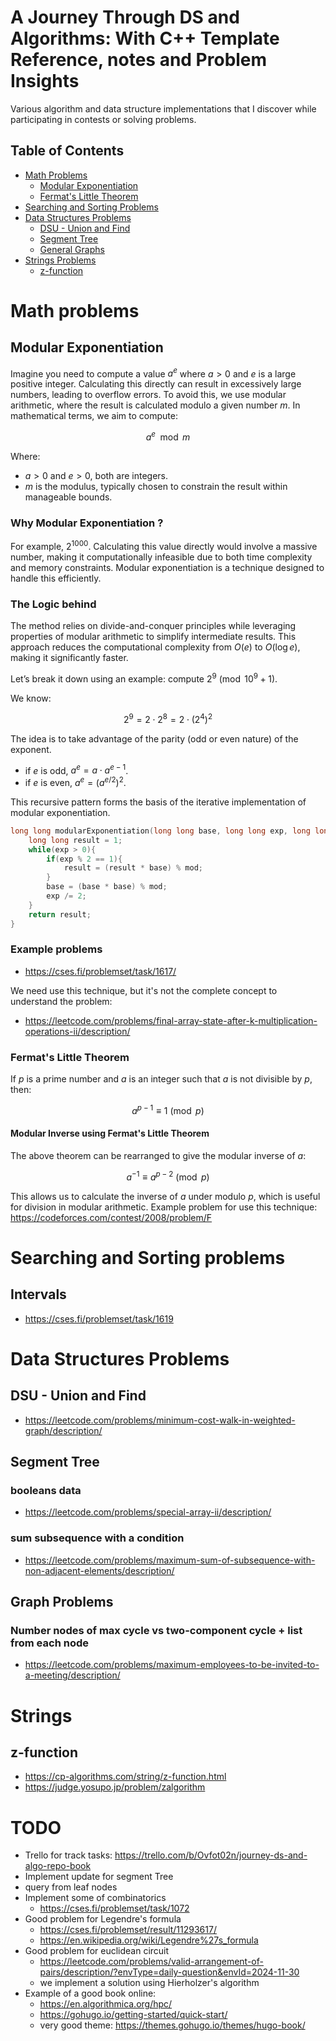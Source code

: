 # A Journey Through DS and Algorithms: With C++ Template Reference, notes and Problem Insights
Various algorithm and data structure implementations that I discover while participating in contests or solving problems.

## Table of Contents
- [Math Problems](#math-problems)
    - [Modular Exponentiation](#modular-exponentiation)
    - [Fermat's Little Theorem](#fermats-little-theorem)
- [Searching and Sorting Problems](#searching-and-sorting-problems)
- [Data Structures Problems](#data-structures-problems)
    - [DSU - Union and Find](#dsu---union-and-find)
    - [Segment Tree](#segment-tree)
    - [General Graphs](#graph-problems)
- [Strings Problems](#strings)
    - [z-function](#z-function)

# Math problems
## Modular Exponentiation
Imagine you need to compute a value $a^e$ where $a>0$ and $e$ is a large positive integer. Calculating this directly can result in excessively large numbers, leading to overflow errors. To avoid this, we use modular arithmetic, where the result is calculated modulo a given number $m$. In mathematical terms, we aim to compute:

$$a^e \mod m$$

Where:
* $a>0$ and $e>0$, both are integers.
* $m$ is the modulus, typically chosen to constrain the result within manageable bounds.
### Why Modular Exponentiation ?
For example, $2^{1000}$. Calculating this value directly would involve a massive number, making it computationally infeasible due to both time complexity and memory constraints. Modular exponentiation is a technique designed to handle this efficiently.

### The Logic behind
The method relies on divide-and-conquer principles while leveraging properties of modular arithmetic to simplify intermediate results. This approach reduces the computational complexity from $O(e)$ to $O(\log e )$, making it significantly faster.

Let’s break it down using an example: compute $2^9 \pmod{10^9 + 1}$.

We know:

$$2^9 = 2\cdot2^8 = 2\cdot(2^4)^2$$

The idea is to take advantage of the parity (odd or even nature) of the exponent.
* if $e$ is odd, $a^e = a\cdot a^{e-1}$.
* if $e$ is even, $a^e = (a^{e/2})^2$.

This recursive pattern forms the basis of the iterative implementation of modular exponentiation.

```c++
long long modularExponentiation(long long base, long long exp, long long mod){
    long long result = 1;
    while(exp > 0){
        if(exp % 2 == 1){
            result = (result * base) % mod;
        }
        base = (base * base) % mod;
        exp /= 2;
    }
    return result;
}
```

### Example problems

* https://cses.fi/problemset/task/1617/

We need use this technique, but it's not the complete concept to understand the problem:
* https://leetcode.com/problems/final-array-state-after-k-multiplication-operations-ii/description/
### Fermat's Little Theorem
If $p$ is a prime number and $a$ is an integer such that $a$ is not divisible by $p$, then:

$$a^{p-1} \equiv 1 \pmod{p}$$

#### Modular Inverse using Fermat's Little Theorem
The above theorem can be rearranged to give the modular inverse of $a$:

$$a^{-1} \equiv a^{p-2} \pmod{p}$$

This allows us to calculate the inverse of $a$ under modulo $p$, which is useful for division in modular arithmetic.
Example problem for use this technique: https://codeforces.com/contest/2008/problem/F

# Searching and Sorting problems
## Intervals
* https://cses.fi/problemset/task/1619

# Data Structures Problems
## DSU - Union and Find
* https://leetcode.com/problems/minimum-cost-walk-in-weighted-graph/description/

## Segment Tree
### booleans data
* https://leetcode.com/problems/special-array-ii/description/
### sum subsequence with a condition
* https://leetcode.com/problems/maximum-sum-of-subsequence-with-non-adjacent-elements/description/

## Graph Problems
### Number nodes of max cycle vs two-component cycle + list from each node
* https://leetcode.com/problems/maximum-employees-to-be-invited-to-a-meeting/description/

# Strings
## z-function
* https://cp-algorithms.com/string/z-function.html
* https://judge.yosupo.jp/problem/zalgorithm

# TODO
* Trello for track tasks: https://trello.com/b/Ovfot02n/journey-ds-and-algo-repo-book
* Implement update for segment Tree
* query from leaf nodes
* Implement some of combinatorics
    - https://cses.fi/problemset/task/1072
* Good problem for Legendre's formula
    - https://cses.fi/problemset/result/11293617/
    - https://en.wikipedia.org/wiki/Legendre%27s_formula
* Good problem for euclidean circuit
    - https://leetcode.com/problems/valid-arrangement-of-pairs/description/?envType=daily-question&envId=2024-11-30
    - we implement a solution using Hierholzer's algorithm
* Example of a good book online:
    - https://en.algorithmica.org/hpc/
    - https://gohugo.io/getting-started/quick-start/
    - very good theme: https://themes.gohugo.io/themes/hugo-book/
